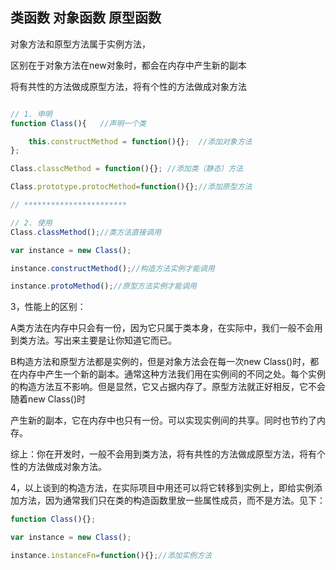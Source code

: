 ## 类函数 对象函数 原型函数

对象方法和原型方法属于实例方法，

区别在于对象方法在new对象时，都会在内存中产生新的副本

将有共性的方法做成原型方法，将有个性的方法做成对象方法

```javascript

// 1. 申明
function Class(){   //声明一个类

    this.constructMethod = function(){};  //添加对象方法
};

Class.classcMethod = function(){}; //添加类（静态）方法 

Class.prototype.protocMethod=function(){};//添加原型方法

// ***********************

// 2. 使用
Class.classMethod();//类方法直接调用

var instance = new Class();

instance.constructMethod();//构造方法实例才能调用

instance.protoMethod();//原型方法实例才能调用
```

3，性能上的区别：

A类方法在内存中只会有一份，因为它只属于类本身，在实际中，我们一般不会用到类方法。写出来主要是让你知道它而已。

B构造方法和原型方法都是实例的，但是对象方法会在每一次new Class()时，都在内存中产生一个新的副本。通常这种方法我们用在实例间的不同之处。每个实例的构造方法互不影响。但是显然，它又占据内存了。原型方法就正好相反，它不会随着new Class()时

产生新的副本，它在内存中也只有一份。可以实现实例间的共享。同时也节约了内存。

综上：你在开发时，一般不会用到类方法，将有共性的方法做成原型方法，将有个性的方法做成对象方法。

4，以上谈到的构造方法，在实际项目中用还可以将它转移到实例上，即给实例添加方法，因为通常我们只在类的构造函数里放一些属性成员，而不是方法。见下：

 
```javascript
function Class(){};

var instance = new Class();

instance.instanceFn=function(){};//添加实例方法
```

